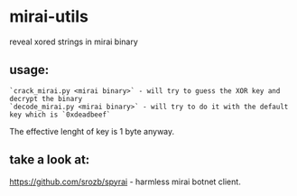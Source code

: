 # mirai-utils
reveal xored strings in mirai binary

## usage:
 	`crack_mirai.py <mirai binary>` - will try to guess the XOR key and decrypt the binary
	`decode_mirai.py <mirai binary>` - will try to do it with the default key which is `0xdeadbeef`
  
The effective lenght of key is 1 byte anyway.

## take a look at:

https://github.com/srozb/spyrai - harmless mirai botnet client.
